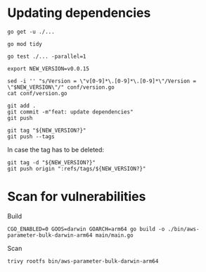 # Updating dependencies

```shell
go get -u ./...
```

```shell
go mod tidy
```

```shell
go test ./... -parallel=1
```

```shell
export NEW_VERSION=v0.0.15
```

```shell
sed -i '' "s/Version = \"v[0-9]*\.[0-9]*\.[0-9]*\"/Version = \"$NEW_VERSION\"/" conf/version.go
cat conf/version.go
```

```shell
git add .
git commit -m"feat: update dependencies"
git push
```

```shell
git tag "${NEW_VERSION?}"
git push --tags
```

In case the tag has to be deleted:
```shell
git tag -d "${NEW_VERSION?}"
git push origin ":refs/tags/${NEW_VERSION?}"
```

# Scan for vulnerabilities

Build
```shell
CGO_ENABLED=0 GOOS=darwin GOARCH=arm64 go build -o ./bin/aws-parameter-bulk-darwin-arm64 main/main.go
```
Scan
```shell
trivy rootfs bin/aws-parameter-bulk-darwin-arm64
```

